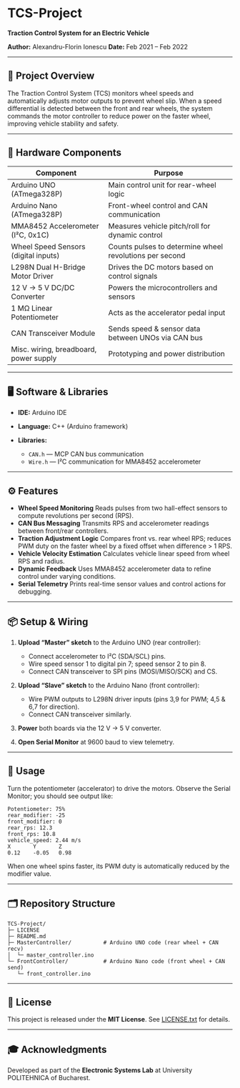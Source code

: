 # TCS-Project

**Traction Control System for an Electric Vehicle**

**Author:** Alexandru-Florin Ionescu
**Date:** Feb 2021 – Feb 2022

---

## 🚀 Project Overview

The Traction Control System (TCS) monitors wheel speeds and automatically adjusts motor outputs to prevent wheel slip. When a speed differential is detected between the front and rear wheels, the system commands the motor controller to reduce power on the faster wheel, improving vehicle stability and safety.

---

## 🔧 Hardware Components

| Component                              | Purpose                                                 |
| -------------------------------------- | ------------------------------------------------------- |
| Arduino UNO (ATmega328P)               | Main control unit for rear-wheel logic                  |
| Arduino Nano (ATmega328P)              | Front-wheel control and CAN communication               |
| MMA8452 Accelerometer (I²C, 0x1C)      | Measures vehicle pitch/roll for dynamic control         |
| Wheel Speed Sensors (digital inputs)   | Counts pulses to determine wheel revolutions per second |
| L298N Dual H-Bridge Motor Driver       | Drives the DC motors based on control signals           |
| 12 V → 5 V DC/DC Converter             | Powers the microcontrollers and sensors                 |
| 1 MΩ Linear Potentiometer              | Acts as the accelerator pedal input                     |
| CAN Transceiver Module                 | Sends speed & sensor data between UNOs via CAN bus      |
| Misc. wiring, breadboard, power supply | Prototyping and power distribution                      |

---

## 🖥️ Software & Libraries

* **IDE:** Arduino IDE
* **Language:** C++ (Arduino framework)
* **Libraries:**

  * `CAN.h` — MCP CAN bus communication
  * `Wire.h` — I²C communication for MMA8452 accelerometer

---

## ⚙️ Features

* **Wheel Speed Monitoring**
  Reads pulses from two hall-effect sensors to compute revolutions per second (RPS).
* **CAN Bus Messaging**
  Transmits RPS and accelerometer readings between front/rear controllers.
* **Traction Adjustment Logic**
  Compares front vs. rear wheel RPS; reduces PWM duty on the faster wheel by a fixed offset when difference > 1 RPS.
* **Vehicle Velocity Estimation**
  Calculates vehicle linear speed from wheel RPS and radius.
* **Dynamic Feedback**
  Uses MMA8452 accelerometer data to refine control under varying conditions.
* **Serial Telemetry**
  Prints real-time sensor values and control actions for debugging.

---

## 📦 Setup & Wiring

1. **Upload “Master” sketch** to the Arduino UNO (rear controller):

   * Connect accelerometer to I²C (SDA/SCL) pins.
   * Wire speed sensor 1 to digital pin 7; speed sensor 2 to pin 8.
   * Connect CAN transceiver to SPI pins (MOSI/MISO/SCK) and CS.
2. **Upload “Slave” sketch** to the Arduino Nano (front controller):

   * Wire PWM outputs to L298N driver inputs (pins 3,9 for PWM; 4,5 & 6,7 for direction).
   * Connect CAN transceiver similarly.
3. **Power** both boards via the 12 V → 5 V converter.
4. **Open Serial Monitor** at 9600 baud to view telemetry.

---

## 🏃 Usage

Turn the potentiometer (accelerator) to drive the motors. Observe the Serial Monitor; you should see output like:

```
Potentiometer: 75%
rear_modifier: -25
front_modifier: 0
rear_rps: 12.3
front_rps: 10.8
vehicle_speed: 2.44 m/s
X       Y       Z
0.12    -0.05   0.98
```

When one wheel spins faster, its PWM duty is automatically reduced by the modifier value.

---

## 🗂️ Repository Structure

```
TCS-Project/
├─ LICENSE
├─ README.md
├─ MasterController/          # Arduino UNO code (rear wheel + CAN recv)
│  └─ master_controller.ino
└─ FrontController/           # Arduino Nano code (front wheel + CAN send)
   └─ front_controller.ino
```

---

## 📜 License

This project is released under the **MIT License**. See [LICENSE.txt](./LICENSE.txt) for details.

---

## 🎓 Acknowledgments

Developed as part of the **Electronic Systems Lab** at University POLITEHNICA of Bucharest.
